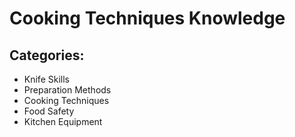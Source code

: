 # Cooking Techniques Knowledge

## Categories:
- Knife Skills
- Preparation Methods  
- Cooking Techniques
- Food Safety
- Kitchen Equipment
